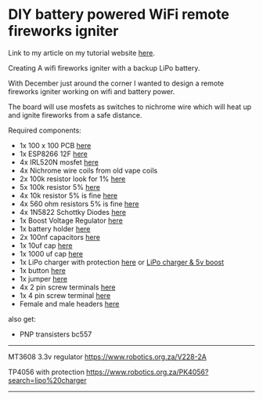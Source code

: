 # DIY battery powered WiFi remote fireworks igniter

Link to my article on my tutorial website [here](https://tutorials.techrad.co.za/2022/10/01/diy-battery-wifi-4ch-relay-pcb).

Creating A wifi fireworks igniter with a backup LiPo battery.

With December just around the corner I wanted to design a remote fireworks igniter working on wifi and battery power.

The board will use mosfets as switches to nichrome wire which will heat up and ignite fireworks from a safe distance.

Required components:

- 1x 100 x 100 PCB [here](https://www.robotics.org.za/VERO100100)
- 1x ESP8266 12F [here](https://www.robotics.org.za/ESP-12F)
- 4x IRL520N mosfet [here](https://www.robotics.org.za/IRL520N-TO-220)
- 4x Nichrome wire coils from old vape coils
- 2x 100k resistor look for 1% [here](https://www.robotics.org.za/RES-100K-50)
- 5x 100k resistor 5% [here](https://www.robotics.org.za/RES-100K-50)
- 4x 10k resistor 5% is fine [here](https://www.robotics.org.za/RES-10K-025)
- 4x 560 ohm resistors 5% is fine [here](https://www.robotics.org.za/RES-560E-50)
- 4x 1N5822 Schottky Diodes [here](https://www.robotics.org.za/1N5822-TH)
- 1x Boost Voltage Regulator [here](https://www.robotics.org.za/V228-2A)
- 1x battery holder [here](https://www.robotics.org.za/18650-1C-TH)
- 2x 100nf capacitors [here]()
- 1x 10uf cap [here]()
- 1x 1000 uf cap [here]()
- 1x LiPo charger with protection [here](https://www.robotics.org.za/PK4056) or [LiPo charger & 5v boost](https://www.robotics.org.za/MH-CD42?search=lipo%20charger%203.7v%202a%20in%205v%20%20%20led%20level%20indicator)
- 1x button [here]()
- 1x jumper [here](https://www.robotics.org.za/CCC01505C-20?search=jumper)
- 4x 2 pin screw terminals [here](https://www.robotics.org.za/KF120-2P-254)
- 1x 4 pin screw terminal [here](https://www.robotics.org.za/TC-4P-254)
- Female and male headers [here]()

also get:
- PNP transisters bc557

---

MT3608 3.3v regulator
https://www.robotics.org.za/V228-2A

TP4056 with protection
https://www.robotics.org.za/PK4056?search=lipo%20charger

---





